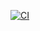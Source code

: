 [![CI](https://github.com/ThalesAcademyFTC/2023Voltage/actions/workflows/main.yml/badge.svg)](https://github.com/ThalesAcademyFTC/2023Voltage/actions/workflows/main.yml)

